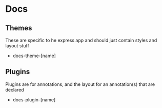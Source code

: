 # Docs

## Themes
These are specific to he express app and should just contain styles and layout stuff
  - docs-theme-[name]

## Plugins
Plugins are for annotations, and the layout for an annotation(s) that are declared
  - docs-plugin-[name]